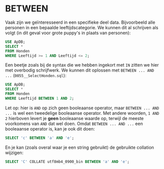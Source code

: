 # BETWEEN

Vaak zijn we geïnteresseerd in een specifieke deel data. Bijvoorbeeld alle personen in een bepaalde leeftijdscategorie. We kunnen dit al schrijven als volgt (in dit geval voor grote puppy's in plaats van personen):

```sql
USE ApDB;
SELECT *
FROM Honden
WHERE Leeftijd >= 1 AND Leeftijd <= 2;
```

Een beetje zoals bij de syntax die we hebben ingekort met `IN` zitten we hier met overbodig schrijfwerk. We kunnen dit oplossen met `BETWEEN ... AND ...` (`0055__SelectHonden.sql`):

```sql
USE ApDB;
SELECT *
FROM Honden
WHERE Leeftijd BETWEEN 1 AND 2;
```

Let op: hier is `AND` op zich geen booleaanse operator, maar `BETWEEN ... AND ...` is wel een tweedelige booleaanse operator. Met andere woorden, `1 AND 2` hierboven levert je **geen** booleaanse waarde op, terwijl de meeste voorkomens van `AND` dat wel doen. Omdat `BETWEEN ... AND ...` een booleaanse operator is, kan je ook dit doen:

```sql
SELECT 'c' BETWEEN 'a' AND 'e';
```

En je kan (zoals overal waar je een string gebruikt) de gebruikte collation wijzigen:

```sql
SELECT 'C' COLLATE utf8mb4_0900_bin BETWEEN 'a' AND 'e';
```
